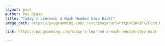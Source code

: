 ```yaml
---
layout: post
author: Pau Riosa
title: "Today I Learned: A Much Needed Step Back!"
image_path: https://paugramming.com/_next/image?url=https%3A%2F%2Fcdn.hashnode.com%2Fres%2Fhashnode%2Fimage%2Funsplash%2FXardUTJbhnE%2Fupload%2Fv1648116920566%2FzDCmhP4S3.jpeg%3Fw%3D1600%26h%3D840%26fit%3Dcrop%26crop%3Dentropy%26auto%3Dcompress%2Cformat%26format%3Dwebp&w=1920&q=75

link: https://paugramming.com/today-i-learned-a-much-needed-step-back

---
```


